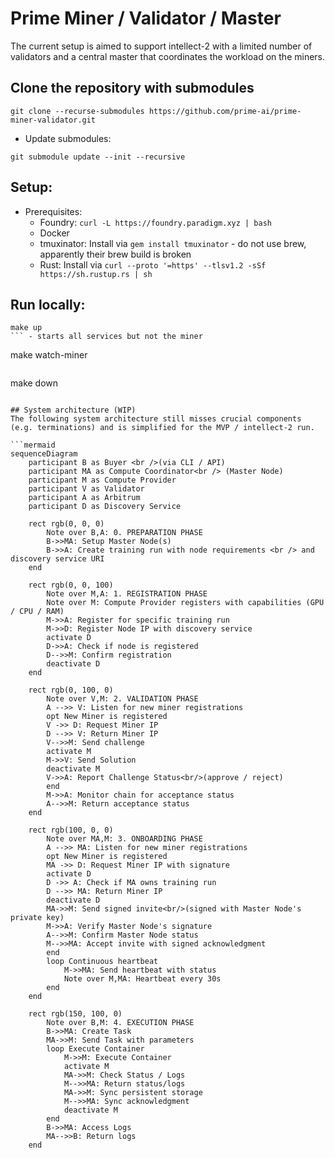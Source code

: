# Prime Miner / Validator / Master 
The current setup is aimed to support intellect-2 with a limited number of validators and a central master that coordinates the workload on the miners.
## Clone the repository with submodules 
```
git clone --recurse-submodules https://github.com/prime-ai/prime-miner-validator.git
```
- Update submodules:
```
git submodule update --init --recursive
```
## Setup:
- Prerequisites:
    - Foundry: `curl -L https://foundry.paradigm.xyz | bash`
    - Docker 
    - tmuxinator: Install via `gem install tmuxinator` - do not use brew, apparently their brew build is broken
    - Rust: Install via `curl --proto '=https' --tlsv1.2 -sSf https://sh.rustup.rs | sh`

## Run locally: 
```
make up
``` - starts all services but not the miner
```
make watch-miner
``` - starts the miner
```
make down
``` - stops all services

## System architecture (WIP)
The following system architecture still misses crucial components (e.g. terminations) and is simplified for the MVP / intellect-2 run.

```mermaid
sequenceDiagram  
    participant B as Buyer <br />(via CLI / API)
    participant MA as Compute Coordinator<br /> (Master Node)
    participant M as Compute Provider
    participant V as Validator
    participant A as Arbitrum
    participant D as Discovery Service

    rect rgb(0, 0, 0)
        Note over B,A: 0. PREPARATION PHASE 
        B->>MA: Setup Master Node(s) 
        B->>A: Create training run with node requirements <br /> and discovery service URI 
    end

    rect rgb(0, 0, 100)
        Note over M,A: 1. REGISTRATION PHASE
        Note over M: Compute Provider registers with capabilities (GPU / CPU / RAM)
        M->>A: Register for specific training run
        M->>D: Register Node IP with discovery service
        activate D
        D->>A: Check if node is registered
        D-->>M: Confirm registration
        deactivate D
    end 

    rect rgb(0, 100, 0)
        Note over V,M: 2. VALIDATION PHASE
        A -->> V: Listen for new miner registrations
        opt New Miner is registered
        V ->> D: Request Miner IP
        D -->> V: Return Miner IP
        V-->>M: Send challenge
        activate M
        M->>V: Send Solution 
        deactivate M
        V->>A: Report Challenge Status<br/>(approve / reject)
        end
        M->>A: Monitor chain for acceptance status
        A-->>M: Return acceptance status
    end  

    rect rgb(100, 0, 0)
        Note over MA,M: 3. ONBOARDING PHASE
        A -->> MA: Listen for new miner registrations
        opt New Miner is registered
        MA ->> D: Request Miner IP with signature
        activate D
        D ->> A: Check if MA owns training run 
        D -->> MA: Return Miner IP
        deactivate D
        MA->>M: Send signed invite<br/>(signed with Master Node's private key)
        M->>A: Verify Master Node's signature
        A-->>M: Confirm Master Node status
        M-->>MA: Accept invite with signed acknowledgment
        end
        loop Continuous heartbeat
            M->>MA: Send heartbeat with status
            Note over M,MA: Heartbeat every 30s
        end 
    end  

    rect rgb(150, 100, 0)
        Note over B,M: 4. EXECUTION PHASE
        B->>MA: Create Task
        MA->>M: Send Task with parameters
        loop Execute Container
            M->>M: Execute Container
            activate M
            MA->>M: Check Status / Logs 
            M-->>MA: Return status/logs
            MA->>M: Sync persistent storage 
            M-->>MA: Sync acknowledgment
            deactivate M
        end
        B->>MA: Access Logs 
        MA-->>B: Return logs
    end
```
